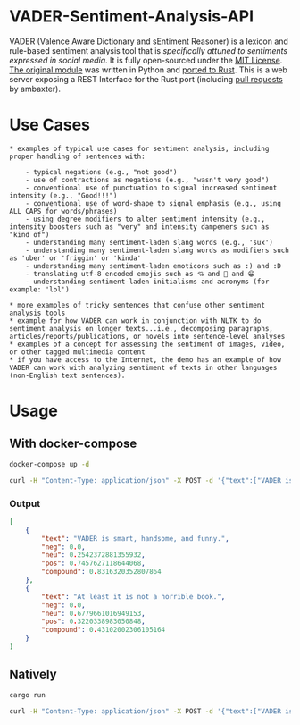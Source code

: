 # VADER-Sentiment-Analysis-API



VADER (Valence Aware Dictionary and sEntiment Reasoner) is a lexicon and rule-based sentiment analysis tool that is *specifically attuned to sentiments expressed in social media*. It is fully open-sourced under the [MIT License](http://choosealicense.com/). [The original module](https://github.com/cjhutto/vaderSentiment) was written in Python and [ported to Rust](https://github.com/ckw017/vader-sentiment-rust). This is a web server exposing a REST Interface for the Rust port (including [pull requests](https://github.com/ckw017/vader-sentiment-rust/pulls) by ambaxter).

# Use Cases
	* examples of typical use cases for sentiment analysis, including proper handling of sentences with:

		- typical negations (e.g., "not good")
		- use of contractions as negations (e.g., "wasn't very good")
		- conventional use of punctuation to signal increased sentiment intensity (e.g., "Good!!!")
		- conventional use of word-shape to signal emphasis (e.g., using ALL CAPS for words/phrases)
		- using degree modifiers to alter sentiment intensity (e.g., intensity boosters such as "very" and intensity dampeners such as "kind of")
		- understanding many sentiment-laden slang words (e.g., 'sux')
		- understanding many sentiment-laden slang words as modifiers such as 'uber' or 'friggin' or 'kinda'
		- understanding many sentiment-laden emoticons such as :) and :D
		- translating utf-8 encoded emojis such as 💘 and 💋 and 😁
		- understanding sentiment-laden initialisms and acronyms (for example: 'lol')

	* more examples of tricky sentences that confuse other sentiment analysis tools
	* example for how VADER can work in conjunction with NLTK to do sentiment analysis on longer texts...i.e., decomposing paragraphs, articles/reports/publications, or novels into sentence-level analyses
	* examples of a concept for assessing the sentiment of images, video, or other tagged multimedia content
	* if you have access to the Internet, the demo has an example of how VADER can work with analyzing sentiment of texts in other languages (non-English text sentences).

# Usage

## With docker-compose
``` bash
docker-compose up -d

curl -H "Content-Type: application/json" -X POST -d '{"text":["VADER is smart, handsome, and funny.","At least it is not a horrible book."]}' http://127.0.0.1:8080/get_sentiment

```    
### Output
``` json
[
    {
        "text": "VADER is smart, handsome, and funny.",
        "neg": 0.0,
        "neu": 0.2542372881355932,
        "pos": 0.7457627118644068,
        "compound": 0.8316320352807864
    },
    {
        "text": "At least it is not a horrible book.",
        "neg": 0.0,
        "neu": 0.6779661016949153,
        "pos": 0.3220338983050848,
        "compound": 0.43102002306105164
    }
]
```   
## Natively    

``` rust
cargo run
```    

``` bash
curl -H "Content-Type: application/json" -X POST -d '{"text":["VADER is smart, handsome, and funny.","At least it is not a horrible book."]}' http://127.0.0.1:8080/get_sentiment
```

